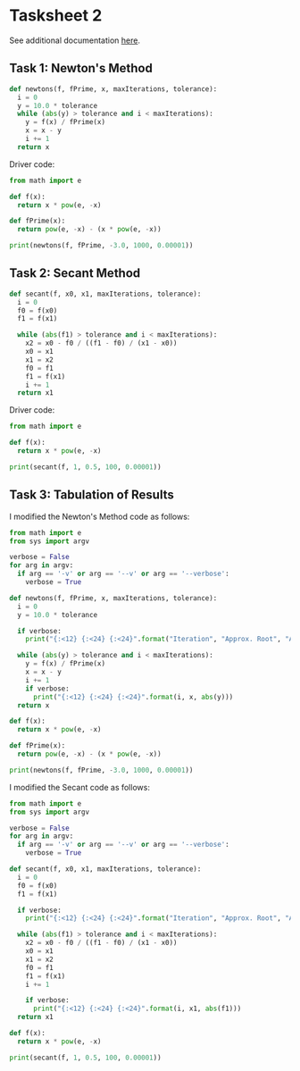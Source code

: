 # Tasksheet 2

See additional documentation [here](docs/README.md).

## Task 1: Newton's Method

```python
def newtons(f, fPrime, x, maxIterations, tolerance):
  i = 0
  y = 10.0 * tolerance
  while (abs(y) > tolerance and i < maxIterations):
    y = f(x) / fPrime(x)
    x = x - y
    i += 1
  return x
```

Driver code:

```python
from math import e

def f(x):
  return x * pow(e, -x)

def fPrime(x):
  return pow(e, -x) - (x * pow(e, -x))

print(newtons(f, fPrime, -3.0, 1000, 0.00001))
```



## Task 2: Secant Method

```python
def secant(f, x0, x1, maxIterations, tolerance):
  i = 0
  f0 = f(x0)
  f1 = f(x1)

  while (abs(f1) > tolerance and i < maxIterations):
    x2 = x0 - f0 / ((f1 - f0) / (x1 - x0))
    x0 = x1
    x1 = x2
    f0 = f1
    f1 = f(x1)
    i += 1
  return x1
```

Driver code:

```python
from math import e

def f(x):
  return x * pow(e, -x)

print(secant(f, 1, 0.5, 100, 0.00001))
```



## Task 3: Tabulation of Results

I modified the Newton's Method code as follows:

```python
from math import e
from sys import argv

verbose = False
for arg in argv:
  if arg == '-v' or arg == '--v' or arg == '--verbose':
    verbose = True

def newtons(f, fPrime, x, maxIterations, tolerance):
  i = 0
  y = 10.0 * tolerance

  if verbose:
    print("{:<12} {:<24} {:<24}".format("Iteration", "Approx. Root", "Abs. Error"))

  while (abs(y) > tolerance and i < maxIterations):
    y = f(x) / fPrime(x)
    x = x - y
    i += 1
    if verbose:
      print("{:<12} {:<24} {:<24}".format(i, x, abs(y)))
  return x

def f(x):
  return x * pow(e, -x)

def fPrime(x):
  return pow(e, -x) - (x * pow(e, -x))

print(newtons(f, fPrime, -3.0, 1000, 0.00001))
```

I modified the Secant code as follows:

```python
from math import e
from sys import argv

verbose = False
for arg in argv:
  if arg == '-v' or arg == '--v' or arg == '--verbose':
    verbose = True

def secant(f, x0, x1, maxIterations, tolerance):
  i = 0
  f0 = f(x0)
  f1 = f(x1)

  if verbose:
    print("{:<12} {:<24} {:<24}".format("Iteration", "Approx. Root", "Abs. Error"))

  while (abs(f1) > tolerance and i < maxIterations):
    x2 = x0 - f0 / ((f1 - f0) / (x1 - x0))
    x0 = x1
    x1 = x2
    f0 = f1
    f1 = f(x1)
    i += 1

    if verbose:
      print("{:<12} {:<24} {:<24}".format(i, x1, abs(f1)))
  return x1

def f(x):
  return x * pow(e, -x)

print(secant(f, 1, 0.5, 100, 0.00001))
```

